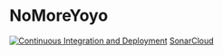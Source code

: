 # NoMoreYoyo

[![Continuous Integration and Deployment](https://github.com/JaskierDan/NoMoreYoyo/actions/workflows/ci-cd.yaml/badge.svg?branch=main)](https://github.com/JaskierDan/NoMoreYoyo/actions/workflows/ci-cd.yaml)
[SonarCloud](https://sonarcloud.io/project/overview?id=JaskierDan_NoMoreYoyo)